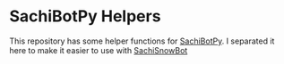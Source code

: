 # SachiBotPy Helpers

This repository has some helper functions for [SachiBotPy](https://github.com/SmallPepperZ/SachiBotPy). I separated it here to make it easier to use with [SachiSnowBot](https://github.com/SmalllPepperZ/SachiSnowBot)
